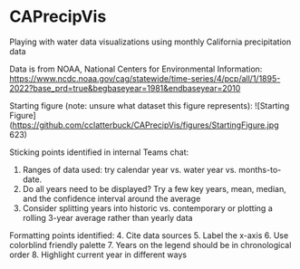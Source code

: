 # CAPrecipVis
Playing with water data visualizations using monthly California precipitation data

Data is from NOAA, National Centers for Environmental Information: https://www.ncdc.noaa.gov/cag/statewide/time-series/4/pcp/all/1/1895-2022?base_prd=true&begbaseyear=1981&endbaseyear=2010

Starting figure (note: unsure what dataset this figure represents):
![Starting Figure](https://github.com/cclatterbuck/CAPrecipVis/figures/StartingFigure.jpg 623)

Sticking points identified in internal Teams chat:
1. Ranges of data used: try calendar year vs. water year vs. months-to-date.
2. Do all years need to be displayed? Try a few key years, mean, median, and the confidence interval around the average
3. Consider splitting years into historic vs. contemporary or plotting a rolling 3-year average rather than yearly data

Formatting points identified:
4. Cite data sources
5. Label the x-axis
6. Use colorblind friendly palette
7. Years on the legend should be in chronological order
8. Highlight current year in different ways
